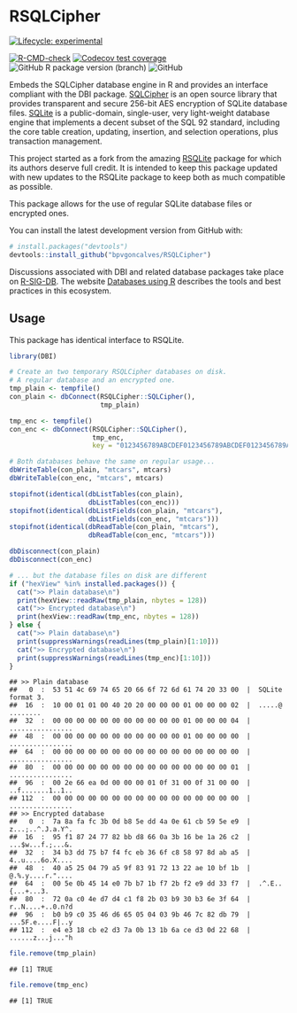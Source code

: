
<!-- README.md is generated from README.Rmd. Please edit that file -->

# RSQLCipher

<!-- badges: start -->

[![Lifecycle:
experimental](https://img.shields.io/badge/lifecycle-experimental-orange.svg)](https://lifecycle.r-lib.org/articles/stages.html#experimental)

[![R-CMD-check](https://github.com/bpvgoncalves/RSQLCipher/actions/workflows/R-CMD-check.yaml/badge.svg)](https://github.com/bpvgoncalves/RSQLCipher/actions/workflows/R-CMD-check.yaml)
[![Codecov test
coverage](https://codecov.io/gh/bpvgoncalves/RSQLCipher/branch/main/graph/badge.svg)](https://app.codecov.io/gh/bpvgoncalves/RSQLCipher?branch=develop)
![GitHub R package version
(branch)](https://img.shields.io/github/r-package/v/bpvgoncalves/RSQLCipher/main?color=black&label=Github)
![GitHub](https://img.shields.io/github/license/bpvgoncalves/RSQLCipher?color=black&label=License)
<!-- badges: end -->

Embeds the SQLCipher database engine in R and provides an interface
compliant with the DBI package.
[SQLCipher](https://www.zetetic.net/sqlcipher/open-source/) is an open
source library that provides transparent and secure 256-bit AES
encryption of SQLite database files.
[SQLite](https://www.sqlite.org/index.html) is a public-domain,
single-user, very light-weight database engine that implements a decent
subset of the SQL 92 standard, including the core table creation,
updating, insertion, and selection operations, plus transaction
management.

This project started as a fork from the amazing
[RSQLite](https://rsqlite.r-dbi.org) package for which its authors
deserve full credit. It is intended to keep this package updated with
new updates to the RSQLite package to keep both as much compatible as
possible.

This package allows for the use of regular SQLite database files or
encrypted ones.

<!-- You can install the latest released version from CRAN with: -->
<!-- ```R -->
<!-- install.packages("RSQLCipher") -->
<!-- ``` -->

You can install the latest development version from GitHub with:

``` r
# install.packages("devtools")
devtools::install_github("bpvgoncalves/RSQLCipher")
```

Discussions associated with DBI and related database packages take place
on [R-SIG-DB](https://stat.ethz.ch/mailman/listinfo/r-sig-db). The
website [Databases using R](https://solutions.posit.co/connections/db/)
describes the tools and best practices in this ecosystem.

## Usage

This package has identical interface to RSQLite.

``` r
library(DBI)

# Create an two temporary RSQLCipher databases on disk.
# A regular database and an encrypted one.
tmp_plain <- tempfile()
con_plain <- dbConnect(RSQLCipher::SQLCipher(), 
                       tmp_plain)

tmp_enc <- tempfile()
con_enc <- dbConnect(RSQLCipher::SQLCipher(), 
                     tmp_enc, 
                     key = "0123456789ABCDEF0123456789ABCDEF0123456789ABCDEF0123456789ABCDEF") 

# Both databases behave the same on regular usage...
dbWriteTable(con_plain, "mtcars", mtcars)
dbWriteTable(con_enc, "mtcars", mtcars)

stopifnot(identical(dbListTables(con_plain), 
                    dbListTables(con_enc)))
stopifnot(identical(dbListFields(con_plain, "mtcars"), 
                    dbListFields(con_enc, "mtcars")))
stopifnot(identical(dbReadTable(con_plain, "mtcars"), 
                    dbReadTable(con_enc, "mtcars")))

dbDisconnect(con_plain)
dbDisconnect(con_enc)

# ... but the database files on disk are different
if ("hexView" %in% installed.packages()) {
  cat(">> Plain database\n")
  print(hexView::readRaw(tmp_plain, nbytes = 128))
  cat(">> Encrypted database\n")
  print(hexView::readRaw(tmp_enc, nbytes = 128))
} else {
  cat(">> Plain database\n")
  print(suppressWarnings(readLines(tmp_plain)[1:10]))
  cat(">> Encrypted database\n")
  print(suppressWarnings(readLines(tmp_enc)[1:10]))
}
```

    ## >> Plain database
    ##   0  :  53 51 4c 69 74 65 20 66 6f 72 6d 61 74 20 33 00  |  SQLite format 3.
    ##  16  :  10 00 01 01 00 40 20 20 00 00 00 01 00 00 00 02  |  .....@  ........
    ##  32  :  00 00 00 00 00 00 00 00 00 00 00 01 00 00 00 04  |  ................
    ##  48  :  00 00 00 00 00 00 00 00 00 00 00 01 00 00 00 00  |  ................
    ##  64  :  00 00 00 00 00 00 00 00 00 00 00 00 00 00 00 00  |  ................
    ##  80  :  00 00 00 00 00 00 00 00 00 00 00 00 00 00 00 01  |  ................
    ##  96  :  00 2e 66 ea 0d 00 00 00 01 0f 31 00 0f 31 00 00  |  ..f.......1..1..
    ## 112  :  00 00 00 00 00 00 00 00 00 00 00 00 00 00 00 00  |  ................ 
    ## >> Encrypted database
    ##   0  :  7a 8a fa fc 3b 0d b8 5e dd 4a 0e 61 cb 59 5e e9  |  z...;..^.J.a.Y^.
    ##  16  :  95 f1 87 24 77 82 bb d8 66 0a 3b 16 be 1a 26 c2  |  ...$w...f.;...&.
    ##  32  :  34 b3 dd 75 b7 f4 fc eb 36 6f c8 58 97 8d ab a5  |  4..u....6o.X....
    ##  48  :  40 a5 25 04 79 a5 9f 83 91 72 13 22 ae 10 bf 1b  |  @.%.y....r."....
    ##  64  :  00 5e 0b 45 14 e0 7b b7 1b f7 2b f2 e9 dd 33 f7  |  .^.E..{...+...3.
    ##  80  :  72 0a c0 4e d7 d4 c1 f8 2b 03 b9 30 b3 6e 3f 64  |  r..N....+..0.n?d
    ##  96  :  b0 b9 c0 35 46 d6 65 05 04 03 9b 46 7c 82 db 79  |  ...5F.e....F|..y
    ## 112  :  e4 e3 18 cb e2 d3 7a 0b 13 1b 6a ce d3 0d 22 68  |  ......z...j..."h

``` r
file.remove(tmp_plain)
```

    ## [1] TRUE

``` r
file.remove(tmp_enc)
```

    ## [1] TRUE
